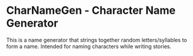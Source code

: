 # CharNameGen - Character Name Generator
This is a name generator that strings together random letters/syllables to form a name. Intended for naming characters while writing stories.
